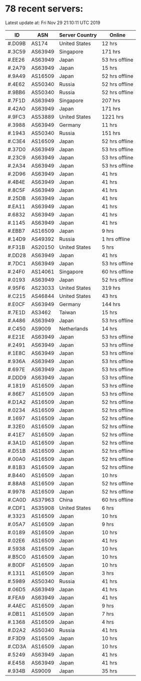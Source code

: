 # 78 recent servers:

Latest update at: Fri Nov 29 21:10:11 UTC 2019

| ID | ASN | Server Country | Online |
| -- | --- | -------------- | ------ |
| #.D09B | AS174 | United States | 12 hrs |
| #.3C59 | AS63949 | Singapore | 171 hrs |
| #.EE26 | AS63949 | Japan | 53 hrs offline |
| #.2A79 | AS63949 | Japan | 15 hrs |
| #.9A49 | AS16509 | Japan | 52 hrs offline |
| #.4E62 | AS50340 | Russia | 52 hrs offline |
| #.9BB6 | AS50340 | Russia | 52 hrs offline |
| #.7F1D | AS63949 | Singapore | 207 hrs |
| #.42A0 | AS63949 | Japan | 171 hrs |
| #.9FC3 | AS53889 | United States | 1221 hrs |
| #.3988 | AS63949 | Germany | 11 hrs |
| #.1943 | AS50340 | Russia | 151 hrs |
| #.C3E4 | AS16509 | Japan | 52 hrs offline |
| #.37D0 | AS63949 | Japan | 53 hrs offline |
| #.23C9 | AS63949 | Japan | 53 hrs offline |
| #.2A34 | AS63949 | Japan | 53 hrs offline |
| #.2D96 | AS63949 | Japan | 41 hrs |
| #.4B4E | AS63949 | Japan | 41 hrs |
| #.8C5F | AS63949 | Japan | 41 hrs |
| #.25DB | AS63949 | Japan | 41 hrs |
| #.EA11 | AS63949 | Japan | 41 hrs |
| #.6832 | AS63949 | Japan | 41 hrs |
| #.1145 | AS63949 | Japan | 41 hrs |
| #.EBB7 | AS16509 | Japan | 9 hrs |
| #.14D9 | AS49392 | Russia | 1 hrs offline |
| #.F31B | AS20150 | United States | 5 hrs |
| #.DD28 | AS63949 | Japan | 41 hrs |
| #.7DC1 | AS63949 | Japan | 53 hrs offline |
| #.24F0 | AS14061 | Singapore | 60 hrs offline |
| #.0193 | AS63949 | Japan | 52 hrs offline |
| #.95F6 | AS23033 | United States | 319 hrs |
| #.C215 | AS46844 | United States | 43 hrs |
| #.E0CF | AS63949 | Germany | 144 hrs |
| #.7E1D | AS3462 | Taiwan | 15 hrs |
| #.A486 | AS63949 | Japan | 53 hrs offline |
| #.C450 | AS9009 | Netherlands | 14 hrs |
| #.E21E | AS63949 | Japan | 53 hrs offline |
| #.2491 | AS63949 | Japan | 53 hrs offline |
| #.1E8C | AS63949 | Japan | 53 hrs offline |
| #.936A | AS63949 | Japan | 53 hrs offline |
| #.697E | AS63949 | Japan | 53 hrs offline |
| #.DDD9 | AS63949 | Japan | 53 hrs offline |
| #.1819 | AS16509 | Japan | 53 hrs offline |
| #.86E7 | AS16509 | Japan | 53 hrs offline |
| #.D1A2 | AS16509 | Japan | 52 hrs offline |
| #.0234 | AS16509 | Japan | 52 hrs offline |
| #.1697 | AS16509 | Japan | 52 hrs offline |
| #.32E0 | AS16509 | Japan | 52 hrs offline |
| #.41E7 | AS16509 | Japan | 52 hrs offline |
| #.3A1D | AS16509 | Japan | 52 hrs offline |
| #.D51B | AS16509 | Japan | 52 hrs offline |
| #.00A0 | AS16509 | Japan | 52 hrs offline |
| #.81B3 | AS16509 | Japan | 52 hrs offline |
| #.B440 | AS16509 | Japan | 10 hrs |
| #.88A8 | AS16509 | Japan | 52 hrs offline |
| #.9978 | AS16509 | Japan | 52 hrs offline |
| #.CA0D | AS37963 | China | 60 hrs offline |
| #.CDF1 | AS35908 | United States | 6 hrs |
| #.3323 | AS16509 | Japan | 10 hrs |
| #.05A7 | AS16509 | Japan | 9 hrs |
| #.0189 | AS16509 | Japan | 10 hrs |
| #.02E6 | AS16509 | Japan | 41 hrs |
| #.5938 | AS16509 | Japan | 10 hrs |
| #.B5C0 | AS16509 | Japan | 10 hrs |
| #.B0DF | AS16509 | Japan | 10 hrs |
| #.1311 | AS16509 | Japan | 3 hrs |
| #.5989 | AS50340 | Russia | 41 hrs |
| #.06D5 | AS63949 | Japan | 41 hrs |
| #.FEA9 | AS63949 | Japan | 41 hrs |
| #.4AEC | AS16509 | Japan | 9 hrs |
| #.DB11 | AS16509 | Japan | 7 hrs |
| #.1368 | AS16509 | Japan | 4 hrs |
| #.D2A2 | AS50340 | Russia | 41 hrs |
| #.F3D9 | AS16509 | Japan | 10 hrs |
| #.CD3A | AS16509 | Japan | 10 hrs |
| #.5249 | AS63949 | Japan | 41 hrs |
| #.E458 | AS63949 | Japan | 41 hrs |
| #.934B | AS9009 | Japan | 35 hrs |

